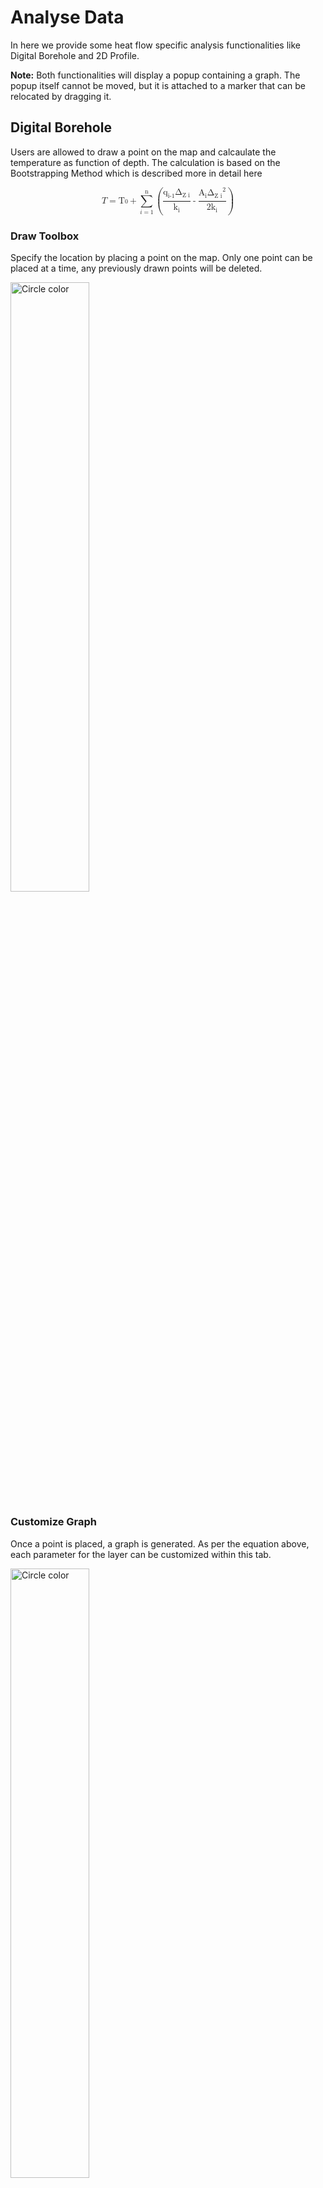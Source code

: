 # Analyse Data

In here we provide some heat flow specific analysis functionalities like Digital Borehole and 2D Profile.

**Note:** Both functionalities will display a popup containing a graph. The popup itself cannot be moved, but it is attached to a marker that can be relocated by dragging it.

## Digital Borehole

Users are allowed to draw a point on the map and calcaulate the temperature as function of depth. The calculation is based on the Bootstrapping Method which is described more in detail here 
<!-- TODO: Add source to bootstrap method Chapman, P. L. and Hinkley, D. V. (1986) The double bootstrap, pivots and confidence limits. Report 26. Center for Statistical Sciences, University of Texas at Austin. -->

<math display="block">
        <mi>T</mi>
        <mo>=</mo>
        <mrow>
          <mmultiscripts>
            <mn>T</mn>
            <mn>0</mn>
          </mmultiscripts>
          <mo>+</mo>
          <munderover>
            <mo>∑</mo>
            <mrow>
              <mi>i</mi>
              <mo>=</mo>
              <mn>1</mn>
            </mrow>
            <mrow>
              <mo>n</mo>
            </mrow>
          </munderover>
          <mo>(</mo>
          <mfrac>
            <mrow>
              <msup>
                <mrow>
                  <msub>
                    <mn>q</mn>
                    <mn
                      ><mmultiscripts>
                        <mn>i-1</mn>
                      </mmultiscripts>
                    </mn>
                  </msub>
                </mrow>
              </msup>
              <msup>
                <mrow>
                  <msub>
                    <mn>&Delta;</mn>
                    <mn
                      ><mmultiscripts>
                        <mn>Z</mn>
                        <mn>i</mn>
                      </mmultiscripts>
                    </mn>
                  </msub>
                </mrow>
              </msup>
            </mrow>
            <msup>
              <munder>
                <msup>
                  <mrow>
                    <msub>
                      <mn>k</mn>
                      <mn
                        ><mmultiscripts>
                          <mn>i</mn>
                        </mmultiscripts>
                      </mn>
                    </msub>
                  </mrow>
                </msup>
              </munder>
            </msup>
          </mfrac>
          <mo>-</mo>
          <mfrac>
            <mrow>
              <msup>
                <mrow>
                  <msub>
                    <mn>A</mn>
                    <mn
                      ><mmultiscripts>
                        <mn>i</mn>
                      </mmultiscripts>
                    </mn>
                  </msub>
                </mrow>
              </msup>
              <msup>
                <mrow>
                  <msub>
                    <mn>&Delta;</mn>
                    <mn
                      ><mmultiscripts>
                        <mn>Z</mn>
                        <mn>i</mn>
                      </mmultiscripts>
                    </mn>
                  </msub>
                </mrow>
                <mn>2</mn>
              </msup>
            </mrow>
            <msup>
              <msup>
                <mrow>
                  <msub>
                    <mn>2k</mn>
                    <mn
                      ><mmultiscripts>
                        <mn>i</mn>
                      </mmultiscripts>
                    </mn>
                  </msub>
                </mrow>
              </msup>
            </msup>
          </mfrac>
          <mo>)</mo>
        </mrow>
      </math>

### Draw Toolbox

Specify the location by placing a point on the map. Only one point can be placed at a time, any previously drawn points will be deleted.

<img src="../../docs/_static/_mapping/digital-borehole_toolbox.PNG" alt="Circle color" width="50%"/>

### Customize Graph

Once a point is placed, a graph is generated. As per the equation above, each parameter for the layer can be customized within this tab.

<img src="../../docs/_static/_mapping/digital-borehole_custom_parameter.PNG" alt="Circle color" width="50%"/>

### About Bootstrapping

Here, you will find information about the method.

<img src="../../docs/_static/_mapping/digital-borehole_about.PNG" alt="Circle color" width="50%"/>

### Results

As a result, a popup will appear on the map at the drawn point. The graph will update automatically if you modify any parameters for the layer within the table.

<img src="../../docs/_static/_mapping/digital-borehole_result.PNG" alt="Circle color" width="100%"/>

## 2D Profile (Cross section)

The 2D Proifle projects values of existing points within a threshold distance to a useres drawn line on the line and displays.

### Setup

<img src="../../docs/_static/_mapping/2d-profile-setup.PNG" alt="Circle color" width="50%"/>

### Draw Toolbox

Draw a line to project existing points within a threshold onto the line, generating the 2D profile. Only one line can be active at a time, previously drawn lines will be deleted. Additionally, a line can consist of only two points. If more than two points are drawn, the first and last point will be used.

<img src="../../docs/_static/_mapping/2d-profile-toolbox.PNG" alt="Circle color" width="50%"/>

### About 2D Profile

Here, you can find information about the algorithm used to calculate the graph.

<img src="../../docs/_static/_mapping/2d-profile-about.PNG" alt="Circle color" width="50%"/>

The logic behind the graph is shown in the following figure.

<img src="../../docs/_static/_mapping/about_2D_profile_.svg" alt="triangle with all three sides equal" width="50%"/>

### Results

The results will be a popup showing the points within a users defined threshold.

<img src="../../docs/_static/_mapping/2d-profile-results.PNG" alt="Circle color" width="100%"/>
